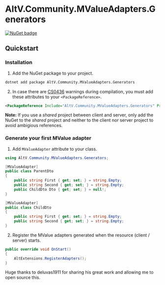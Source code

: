 # AltV.Community.MValueAdapters.Generators

[![NuGet badge](https://img.shields.io/nuget/v/AltV.Community.MValueAdapters.Generators?color=blue&cacheSeconds=3600)](https://www.nuget.org/packages/AltV.Community.MValueAdapters.Generators/)

## Quickstart

### Installation

1. Add the NuGet package to your project.

```bash
dotnet add package AltV.Community.MValueAdapters.Generators
```

2. In case there are [CS0436](https://learn.microsoft.com/en-us/dotnet/csharp/misc/cs0436) warnings during compilation, you must add these attributes to your `<PackageReference>`.

```xml
<PackageReference Include="AltV.Community.MValueAdapters.Generators" PrivateAssets="all" ExcludeAssets="runtime" />
```

**Note:** If you use a _shared_ project between client and server, only add the NuGet to the _shared_ project and neither to the client nor server project to avoid ambigious references.

### Generate your first MValue adapter

1. Add `MValueAdapter` attribute to your class.

```csharp
using AltV.Community.MValueAdapters.Generators;

[MValueAdapter]
public class ParentDto
{
    public string First { get; set; } = string.Empty;
    public string Second { get; set; } = string.Empty;
    public ChildDto Dto { get; set; } = null!;
}

[MValueAdapter]
public class ChildDto
{
    public string First { get; set; } = string.Empty;
    public string Second { get; set; } = string.Empty;
}
```

2. Register the MValue adapters generated when the resource (client / server) starts.

```csharp
public override void OnStart()
{
    AltExtensions.RegisterAdapters();
}
```

Huge thanks to deluvas1911 for sharing his great work and allowing me to open source this.
